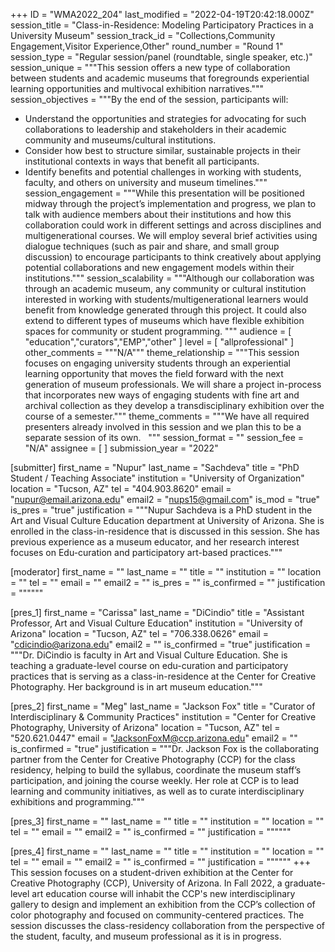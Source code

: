 +++
ID = "WMA2022_204"
last_modified = "2022-04-19T20:42:18.000Z"
session_title = "Class-in-Residence: Modeling Participatory Practices in a University Museum"
session_track_id = "Collections,Community Engagement,Visitor Experience,Other"
round_number = "Round 1"
session_type = "Regular session/panel (roundtable, single speaker, etc.)"
session_unique = """This session offers a new type of collaboration between students and academic
 museums that foregrounds experiential learning opportunities and multivocal exhibition narratives."""
session_objectives = """By the end of the session, participants will:
- Understand the opportunities and strategies for advocating for such collaborations to leadership and stakeholders in their academic community and museums/cultural institutions.
- Consider how best to structure similar, sustainable projects in their institutional contexts in ways that benefit all participants.
- Identify benefits and potential challenges in working with students, faculty, and others on university and museum timelines."""
session_engagement = """While this presentation will be positioned midway through the project’s implementation and progress, we plan to talk with audience members about their institutions and how this collaboration could work in different settings and across disciplines and multigenerational courses. We will employ several brief activities using dialogue techniques (such as pair and share, and small group discussion) to encourage participants to think creatively about applying potential collaborations and new engagement models within their institutions."""
session_scalability = """Although our collaboration was through an academic museum, any community or cultural institution interested in working with students/multigenerational learners would benefit from knowledge generated through this project. It could also extend to different types of museums which have flexible exhibition spaces for community or student programming.
"""
audience = [ "education","curators","EMP","other" ]
level = [ "allprofessional" ]
other_comments = """N/A"""
theme_relationship = """This session focuses on engaging university students through an experiential learning opportunity that moves the field forward with the next generation of museum professionals. We will share a project in-process that incorporates new ways of engaging students with fine art and archival collection as they develop a transdisciplinary exhibition over the course of a semester."""
theme_comments = """We have all required presenters already involved in this session and we plan this to be a separate session of its own.  
"""
session_format = ""
session_fee = "N/A"
assignee = [  ]
submission_year = "2022"

[submitter]
first_name = "Nupur"
last_name = "Sachdeva"
title = "PhD Student / Teaching Associate"
institution = "University of Organization"
location = "Tucson, AZ"
tel = "404.903.8620"
email = "nupur@email.arizona.edu"
email2 = "nups15@gmail.com"
is_mod = "true"
is_pres = "true"
justification = """Nupur Sachdeva is a PhD student in the Art and Visual Culture Education department at University of Arizona. She is enrolled in the class-in-residence that is discussed in this session. She has previous experience as a museum educator, and her research interest focuses on Edu-curation and participatory art-based practices."""

[moderator]
first_name = ""
last_name = ""
title = ""
institution = ""
location = ""
tel = ""
email = ""
email2 = ""
is_pres = ""
is_confirmed = ""
justification = """"""

[pres_1]
first_name = "Carissa"
last_name = "DiCindio"
title = "Assistant Professor, Art and Visual Culture Education"
institution = "University of Arizona"
location = "Tucson, AZ"
tel = "706.338.0626"
email = "cdicindio@arizona.edu"
email2 = ""
is_confirmed = "true"
justification = """Dr. DiCindio is faculty in Art and Visual Culture Education. She is teaching a graduate-level course on edu-curation and participatory practices that is serving as a class-in-residence at the Center for Creative Photography. Her background is in art museum education."""

[pres_2]
first_name = "Meg"
last_name = "Jackson Fox"
title = "Curator of Interdisciplinary & Community Practices"
institution = "Center for Creative Photography, University of Arizona"
location = "Tucson, AZ"
tel = "520.621.0447"
email = "JacksonFoxM@ccp.arizona.edu"
email2 = ""
is_confirmed = "true"
justification = """Dr. Jackson Fox is the collaborating partner from the Center for Creative Photography (CCP) for the class residency, helping to build the syllabus, coordinate the museum staff’s participation, and joining the course weekly. Her role at CCP is to lead learning and community initiatives, as well as to curate interdisciplinary exhibitions and programming."""

[pres_3]
first_name = ""
last_name = ""
title = ""
institution = ""
location = ""
tel = ""
email = ""
email2 = ""
is_confirmed = ""
justification = """"""

[pres_4]
first_name = ""
last_name = ""
title = ""
institution = ""
location = ""
tel = ""
email = ""
email2 = ""
is_confirmed = ""
justification = """"""
+++
This session focuses on a student-driven exhibition at the Center for Creative Photography (CCP), University of Arizona. In Fall 2022, a graduate-level art education course will inhabit the CCP's new interdisciplinary gallery to design and implement an exhibition from the CCP’s collection of color photography and focused on community-centered practices. The session discusses the class-residency collaboration from the perspective of the student, faculty, and museum professional as it is in progress.
